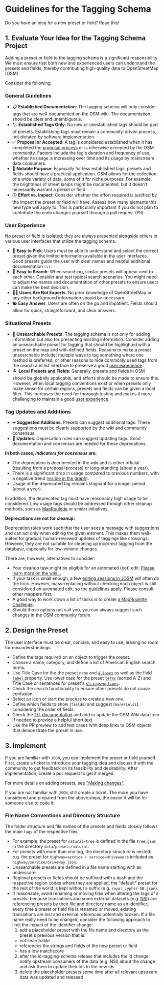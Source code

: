 # Guidelines for the Tagging Schema

Do you have an idea for a new preset or field? Read this!

## 1. Evaluate Your Idea for the Tagging Schema Project

Adding a preset or field to the tagging schema is a significant responsibility.
We must ensure that both new and experienced users can understand the presets and fields,
thereby contributing high-quality data to OpenStreetMap (OSM).

Consider the following:

### General Guidelines

- 📋 **Established Documentation**: The tagging schema will only consider tags that are well-documented on the OSM wiki. The documentation should be clear and unambiguous.
- 🏷️ **Established Tags Only**: No new or unestablished tags should be part of presets. Establishing tags must remain a community-driven process, not dictated by software implementation.
- ✅ **Proposal or Accepted**: A tag is considered established when it has completed the [proposal process](https://wiki.openstreetmap.org/wiki/Proposal_process) or is otherwise accepted by the OSM community. Factors include the tag's duration and frequency of use, whether its usage is increasing over time and its usage by mainstream data consumers.
- 🤷 **Notable Purpose**: Especially for less established tags, presets and fields should have a practical application. OSM allows for the collection of a wide variety of data, some of it for niche purposes. For example, the brightness of street lamps might be documented, but it doesn't necessarily warrant a preset or field.
- 🕓 **Effort vs. Impact**: Consider whether the effort required is justified by the impact the preset or field will have. Assess how many elements this new type will apply to. This is particularly important if you do not plan to contribute the code changes yourself through a pull request (PR).

### User Experience

No preset or field is isolated; they are always presented alongside others in various user interfaces that utilize the tagging schema.

- 🔦 **Easy to Pick**: Users must be able to understand and select the correct preset given the limited information available in the user interfaces. Good presets guide the user with clear names and helpful additional documentation `(i)`.
- 🔎 **Easy to Search**: When searching, similar presets will appear next to each other. Consider and test typical search scenarios. You might need to adjust the names and documentation of other presets to ensure users can make the best decision.
- 👨‍💻 **Users Are Not Experts**: No prior knowledge of OpenStreetMap or any other background information should be necessary.
- 🐿️ **Easy Answer**: Users are often on the go and impatient. Fields should allow for quick, straightforward, and clear answers.

### Situational Presets

- 🙈 **Unsearchable Presets**: The tagging schema is not only for adding information but also for presenting existing information. Consider adding an unsearchable preset for tagging that should be highlighted with a preset on the map and with defined fields. Reasons to make a preset unsearchable include: multiple ways to tag something where one method is preferred, or other reasons to hide commonly used tags from the search and list interface to preserve a good [user experience](#user-experience).
- 🏝️ **Local Presets and Fields**: Generally, presets and fields in OSM should be globally applicable, and efforts should be made to ensure this. However, when local tagging conventions exist or when presets only make sense for certain regions, presets and fields can be given a local filter. This increases the need for thorough testing and makes it more challenging to maintain a good [user experience](#user-experience).

### Tag Updates and Additions

- ➕ **Suggested Additions**: Presets can suggest additional tags. These suggestions must be clearly supported by the wiki and community consensus.
- 🔄 **Updates**: Deprecation rules can suggest updating tags. Good documentation and consensus are needed for these deprecations.

**In both cases, _indicators for consensus_ are:**

- The deprecation is documented in the wiki and is either official (resulting from a proposal process) or long-standing (about a year).
- There is a significant drop in usage compared to previous numbers, with a negative trend ([visible in the graph](https://taghistory.raifer.tech/)).
- Usage of the deprecated tag remains stagnant for a longer period (about a year).

In addition, the deprecated tag must have reasonably high usage to be considered. Low usage tags should be addressed through other cleanup methods, such as [MapRoulette](https://maproulette.org/) or similar initiatives.

**Deprecations are not for cleanup:**

Deprecation rules work such that the user sees a message with suggestions and can act only when editing the given element. This makes them well-suited for gradual, human-reviewed updates of taggings like crossings. However, they are not suitable for cleaning up incorrect tagging from the database, especially for low-volume changes.

There are, however, alternatives to consider:
- Your cleanup task might be eligible for an automated (bot) edit. [Please learn more on the wiki…](https://wiki.openstreetmap.org/wiki/Automated_Edits_code_of_conduct)
- If your task is small enough, a few [editing sessions in JOSM](https://wiki.openstreetmap.org/wiki/JOSM) will often do the trick. However, mass-replacing without checking each object is still considered an automated edit, so the [guidelines apply](https://wiki.openstreetmap.org/wiki/Automated_Edits_code_of_conduct). Please consult other mappers first.
- A good way to work down a list of tasks is to create [a MapRoulette Challenge](https://maproulette.org/).
- Should those options not suit you, you can always suggest such changes in the [OSM community forum](https://community.openstreetmap.org/).

## 2. Design the Preset

The user interface must be clear, concise, and easy to use, leaving no room for misunderstandings.

- Define the tags required on an object to trigger the preset.
- Choose a name, category, and define a list of American English search terms.
- Use Title Case for the the preset `name` and [`aliases`](https://github.com/ideditor/schema-builder?tab=readme-ov-file#aliases) as well as the field [`label`](https://github.com/ideditor/schema-builder?tab=readme-ov-file#label) property. Use lower case for the preset [`terms`](https://github.com/ideditor/schema-builder?tab=readme-ov-file#terms) (sorted A-Z) and Title Case or sentences for preset's [`strings`-`options`](https://github.com/ideditor/schema-builder?tab=readme-ov-file#strings).
- Check the search functionality to ensure other presets do not cause confusion.
- Select an icon or start the process to create a new one.
- Define which fields to show (`fields`) and suggest (`moreFields`), considering the order of fields.
- Check the [`(i)` documentation](./CONTRIBUTING.md#info-i) and add or update the OSM Wiki data item if needed to provide a helpful short text.
- Use the PR preview to add test cases with deep links to OSM objects that demonstrate the preset in use.

## 3. Implement

If you are familiar with `JSON`, you can implement the preset or field yourself. First, create a ticket to introduce your tagging idea and discuss it with the community to get feedback on its feasibility and desirability. After implementation, create a pull request to get it merged.

For more details on adding presets, see ["Making changes"](./CONTRIBUTING.md#making-changes).

If you are not familiar with `JSON`, still create a ticket. The more you have considered and prepared from the above steps, the easier it will be for someone else to code it.

### File Name Conventions and Directory Structure

The folder structure and file names of the presets and fields closely follows the main `tags` of the respective files.
* For example, the preset for `natural=tree` is defined in the file `tree.json` in the directory `data/presets/natural`.
* For presets with more than one tag, the directory structure is nested: e.g. the preset for `highway=service + service=driveway` is included as `highway/service/driveway.json`.
* Unsearchable presets are defined in a file name starting with an underscore.
* Regional presets or fields should be suffixed with a dash and the respective region codes where they are applied, the "default" preset for the rest of the world is kept without a suffix (e.g. `royal_cypher-GB.json`).
* If reasonable, avoid renaming or moving files when altering the tags of a presets: because translations and some external datasets (e.g. [NSI](https://github.com/osmlab/name-suggestion-index)) are referencing presets by their file and directory name as an identifier, every time a preset or field file is renamed or moved, existing translations are lost and external references potentially broken. If a file name really need to be changed, consider the following approach to limit the impact of the identifier change: 
  1. add a placeholder preset with the file name and directory as the preset's previous version that is:
    * not searchable
    * references the strings and fields of the new preset or field
    * has a low matchscore
  2. after the id-tagging-schema release that includes the id change: notify upstream consumers of the data (e.g. NSI) about the change and ask them to update their ids to the new ids
  3. delete the placeholder presets some time after all relevant upstream data was updated and released

